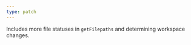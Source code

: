 ```yaml
---
type: patch
---
```


Includes more file statuses in `getFilepaths` and determining workspace changes.
